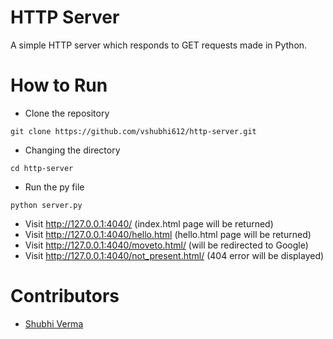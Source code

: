 # HTTP Server
A simple HTTP server which responds to GET requests made in Python.

# How to Run
* Clone the repository
```
git clone https://github.com/vshubhi612/http-server.git
```
* Changing the directory
```
cd http-server
```
* Run the py file
```
python server.py
```
* Visit http://127.0.0.1:4040/ (index.html page will be returned)
* Visit http://127.0.0.1:4040/hello.html (hello.html page will be returned)
* Visit http://127.0.0.1:4040/moveto.html/ (will be redirected to Google)
* Visit http://127.0.0.1:4040/not_present.html/ (404 error will be displayed)

# Contributors
* [Shubhi Verma](https://github.com/vshubhi612)
